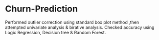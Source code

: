 # Churn-Prediction
Performed outlier correction using standard box plot method ,then attempted univariate analysis &amp; birative analysis. Checked accuracy using Logic Regression, Decision tree &amp;  Random Forest. 

